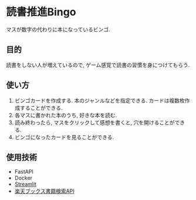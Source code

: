 # 読書推進Bingo
マスが数字の代わりに本になっているビンゴ.

## 目的
読書をしない人が増えているので, ゲーム感覚で読書の習慣を身につけてもらう.

## 使い方
1. ビンゴカードを作成する. 本のジャンルなどを指定できる. カードは複数枚作成することができる.
2. 各マスに書かれた本のうち, 好きな本を読む.
3. 読み終わったら, マスをクリックして感想を書くと, 穴を開けることができる.
4. ビンゴになったカードを見ることができる.

## 使用技術
* FastAPI
* Docker
* [Streamlit](https://streamlit.io/)
* [楽天ブックス書籍検索API](https://webservice.rakuten.co.jp/documentation/books-book-search)
